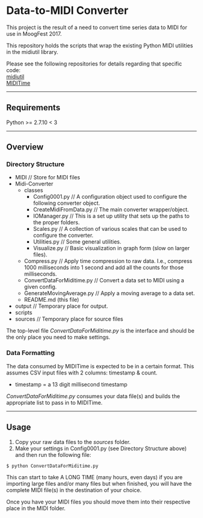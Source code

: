 # Data-to-MIDI Converter

This project is the result of a need to convert time series data to MIDI for use in MoogFest 2017.

This repository holds the scripts that wrap the existing Python MIDI utilities in the midiutil library.

Please see the following repositories for details regarding that specific code:  
[midiutil](https://github.com/duggan/midiutil)  
[MIDITime](https://github.com/cirlabs/miditime)

----
## Requirements

Python >= 2.7.10 < 3

----

## Overview

### Directory Structure

* MIDI // Store for MIDI files
* Midi-Converter
  + classes
    - Config0001.py // A configuration object used to configure the following converter object.
    - CreateMidiFromData.py // The main converter wrapper/object.
    - IOManager.py // This is a set up utility that sets up the paths to the proper folders.
    - Scales.py // A collection of various scales that can be used to configure the converter.
    - Utilities.py // Some general utilities.
    - Visualize.py // Basic visualization in graph form (slow on larger files).
  + Compress.py // Apply time compression to raw data. I.e., compress 1000 milliseconds into 1 second and add all the counts for those milliseconds.
  + ConvertDataForMiditime.py // Convert a data set to MIDI using a given config.
  + GenerateMovingAverage.py // Apply a moving average to a data set.
  + README.md (this file)
* output // Temporary place for output.
* scripts
* sources // Temporary place for source files

The top-level file _ConvertDataForMiditime.py_ is the interface and should be the only place you need to make settings.

### Data Formatting

The data consumed by MIDITime is expected to be in a certain format. This assumes CSV input files with 2 columns: timestamp & count.

* timestamp = a 13 digit millisecond timestamp

_ConvertDataForMiditime.py_ consumes your data file(s) and builds the appropriate list to pass in to MIDITime.

----
## Usage

1. Copy your raw data files to the _sources_ folder.
2. Make your settings in Config0001.py (see Directory Structure above) and then run the following file:

```
$ python ConvertDataForMiditime.py
```

This can start to take A LONG TIME (many hours, even days) if you are importing large files and/or many files but when finished, you will have the complete MIDI file(s) in the destination of your choice.

Once you have your MIDI files you should move them into their respective place in the MIDI folder.
